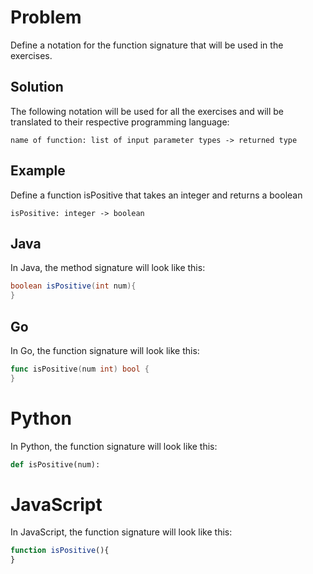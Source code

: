 # Problem

Define a notation for the function signature that will be used in the exercises.  

## Solution
The following notation will be used for all the exercises and will be translated to their respective programming language:

```
name of function: list of input parameter types -> returned type
```

## Example
Define a function isPositive that takes an integer and returns a boolean

```
isPositive: integer -> boolean
```

## Java
In Java, the method signature will look like this:

```java
boolean isPositive(int num){
}
```

## Go
In Go, the function signature will look like this:

```go
func isPositive(num int) bool {
}
```

# Python
In Python, the function signature will look like this:

```python
def isPositive(num):

```

# JavaScript
In JavaScript, the function signature will look like this:

```javascript runnable
function isPositive(){
}
```
